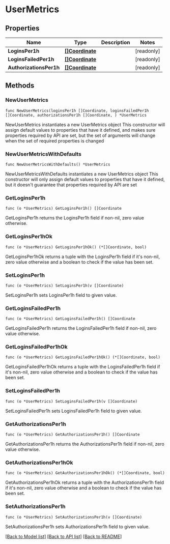 # UserMetrics

## Properties

Name | Type | Description | Notes
------------ | ------------- | ------------- | -------------
**LoginsPer1h** | [**[]Coordinate**](Coordinate.md) |  | [readonly] 
**LoginsFailedPer1h** | [**[]Coordinate**](Coordinate.md) |  | [readonly] 
**AuthorizationsPer1h** | [**[]Coordinate**](Coordinate.md) |  | [readonly] 

## Methods

### NewUserMetrics

`func NewUserMetrics(loginsPer1h []Coordinate, loginsFailedPer1h []Coordinate, authorizationsPer1h []Coordinate, ) *UserMetrics`

NewUserMetrics instantiates a new UserMetrics object
This constructor will assign default values to properties that have it defined,
and makes sure properties required by API are set, but the set of arguments
will change when the set of required properties is changed

### NewUserMetricsWithDefaults

`func NewUserMetricsWithDefaults() *UserMetrics`

NewUserMetricsWithDefaults instantiates a new UserMetrics object
This constructor will only assign default values to properties that have it defined,
but it doesn't guarantee that properties required by API are set

### GetLoginsPer1h

`func (o *UserMetrics) GetLoginsPer1h() []Coordinate`

GetLoginsPer1h returns the LoginsPer1h field if non-nil, zero value otherwise.

### GetLoginsPer1hOk

`func (o *UserMetrics) GetLoginsPer1hOk() (*[]Coordinate, bool)`

GetLoginsPer1hOk returns a tuple with the LoginsPer1h field if it's non-nil, zero value otherwise
and a boolean to check if the value has been set.

### SetLoginsPer1h

`func (o *UserMetrics) SetLoginsPer1h(v []Coordinate)`

SetLoginsPer1h sets LoginsPer1h field to given value.


### GetLoginsFailedPer1h

`func (o *UserMetrics) GetLoginsFailedPer1h() []Coordinate`

GetLoginsFailedPer1h returns the LoginsFailedPer1h field if non-nil, zero value otherwise.

### GetLoginsFailedPer1hOk

`func (o *UserMetrics) GetLoginsFailedPer1hOk() (*[]Coordinate, bool)`

GetLoginsFailedPer1hOk returns a tuple with the LoginsFailedPer1h field if it's non-nil, zero value otherwise
and a boolean to check if the value has been set.

### SetLoginsFailedPer1h

`func (o *UserMetrics) SetLoginsFailedPer1h(v []Coordinate)`

SetLoginsFailedPer1h sets LoginsFailedPer1h field to given value.


### GetAuthorizationsPer1h

`func (o *UserMetrics) GetAuthorizationsPer1h() []Coordinate`

GetAuthorizationsPer1h returns the AuthorizationsPer1h field if non-nil, zero value otherwise.

### GetAuthorizationsPer1hOk

`func (o *UserMetrics) GetAuthorizationsPer1hOk() (*[]Coordinate, bool)`

GetAuthorizationsPer1hOk returns a tuple with the AuthorizationsPer1h field if it's non-nil, zero value otherwise
and a boolean to check if the value has been set.

### SetAuthorizationsPer1h

`func (o *UserMetrics) SetAuthorizationsPer1h(v []Coordinate)`

SetAuthorizationsPer1h sets AuthorizationsPer1h field to given value.



[[Back to Model list]](../README.md#documentation-for-models) [[Back to API list]](../README.md#documentation-for-api-endpoints) [[Back to README]](../README.md)


